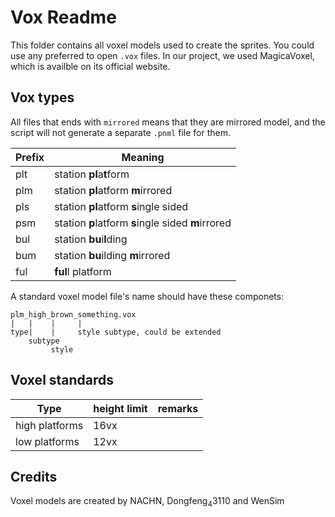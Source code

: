 # Vox Readme

This folder contains all voxel models used to create the sprites. You could use any preferred to open `.vox` files. In our project, we used MagicaVoxel, which is availble on its official website.

## Vox types

All files that ends with `mirrored` means that they are mirrored model, and the script will not generate a separate `.pnml` file for them.

|Prefix|Meaning|
|---|---|
|plt|station **pl**a**t**form|
|plm|station **pl**atform **m**irrored|
|pls|station **pl**atform **s**ingle sided|
|psm|station **p**latform **s**ingle sided **m**irrored|
|bul|station **bu**i**l**ding|
|bum|station **bu**ilding **m**irrored|
|ful|**ful**l platform|

A standard voxel model file's name should have these componets:
```
plm_high_brown_something.vox
|   |    |     |
type|    |     style subtype, could be extended
    subtype
         style
```

## Voxel standards

|Type|height limit|remarks|
|---|---|---|
|high platforms|16vx||
|low platforms|12vx||

## Credits

Voxel models are created by NACHN, Dongfeng<sub>4</sub>3110 and WenSim
